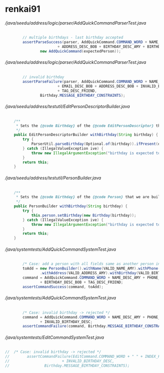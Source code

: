 # renkai91
###### /java/seedu/address/logic/parser/AddQuickCommandParserTest.java
``` java
        // multiple birthdays - last birthday accepted
        assertParseSuccess(parser, AddQuickCommand.COMMAND_WORD + NAME_DESC_BOB + PHONE_DESC_BOB + EMAIL_DESC_BOB
                        + ADDRESS_DESC_BOB + BIRTHDAY_DESC_AMY + BIRTHDAY_DESC_BOB + TAG_DESC_FRIEND,
                new AddQuickCommand(expectedPerson));
```
###### /java/seedu/address/logic/parser/AddQuickCommandParserTest.java
``` java
        // invalid birthday
        assertParseFailure(parser, AddQuickCommand.COMMAND_WORD + NAME_DESC_BOB + PHONE_DESC_BOB
                        + EMAIL_DESC_BOB + ADDRESS_DESC_BOB + INVALID_BIRTHDAY_DESC + TAG_DESC_HUSBAND
                        + TAG_DESC_FRIEND,
                Birthday.MESSAGE_BIRTHDAY_CONSTRAINTS);
```
###### /java/seedu/address/testutil/EditPersonDescriptorBuilder.java
``` java
    /**
     * Sets the {@code Birthday} of the {@code EditPersonDescriptor} that we are building.
     */
    public EditPersonDescriptorBuilder withBirthday(String birthday) {
        try {
            ParserUtil.parseBirthday(Optional.of(birthday)).ifPresent(descriptor::setBirthday);
        } catch (IllegalValueException ive) {
            throw new IllegalArgumentException("birthday is expected to be unique.");
        }
        return this;
    }
```
###### /java/seedu/address/testutil/PersonBuilder.java
``` java
    /**
     * Sets the {@code Birthday} of the {@code Person} that we are building.
     */
    public PersonBuilder withBirthday(String birthday) {
        try {
            this.person.setBirthday(new Birthday(birthday));
        } catch (IllegalValueException ive) {
            throw new IllegalArgumentException("birthday is expected to be unique.");
        }
        return this;
    }
```
###### /java/systemtests/AddQuickCommandSystemTest.java
``` java
        /* Case: add a person with all fields same as another person in the address book except birthday -> added */
        toAdd = new PersonBuilder().withName(VALID_NAME_AMY).withPhone(VALID_PHONE_AMY).withEmail(VALID_EMAIL_AMY)
                .withAddress(VALID_ADDRESS_AMY).withBirthday(VALID_BIRTHDAY_BOB).withTags(VALID_TAG_FRIEND).build();
        command = AddQuickCommand.COMMAND_WORD + NAME_DESC_AMY + PHONE_DESC_AMY + EMAIL_DESC_AMY + ADDRESS_DESC_AMY
                + BIRTHDAY_DESC_BOB + TAG_DESC_FRIEND;
        assertCommandSuccess(command, toAdd);
```
###### /java/systemtests/AddQuickCommandSystemTest.java
``` java
        /* Case: invalid birthday -> rejected */
        command = AddQuickCommand.COMMAND_WORD + NAME_DESC_AMY + PHONE_DESC_AMY + EMAIL_DESC_AMY + ADDRESS_DESC_AMY
                + INVALID_BIRTHDAY_DESC;
        assertCommandFailure(command, Birthday.MESSAGE_BIRTHDAY_CONSTRAINTS);
```
###### /java/systemtests/EditCommandSystemTest.java
``` java
//  /* Case: invalid birthday -> rejected */
//        assertCommandFailure(EditCommand.COMMAND_WORD + " " + INDEX_FIRST_PERSON.getOneBased()
//                        + INVALID_BIRTHDAY_DESC,
//                Birthday.MESSAGE_BIRTHDAY_CONSTRAINTS);
```
